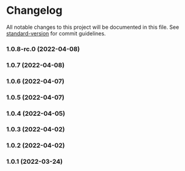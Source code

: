 # Changelog

All notable changes to this project will be documented in this file. See [standard-version](https://github.com/conventional-changelog/standard-version) for commit guidelines.

### 1.0.8-rc.0 (2022-04-08)

### 1.0.7 (2022-04-08)

### 1.0.6 (2022-04-07)

### 1.0.5 (2022-04-07)

### 1.0.4 (2022-04-05)

### 1.0.3 (2022-04-02)

### 1.0.2 (2022-04-02)

### 1.0.1 (2022-03-24)

